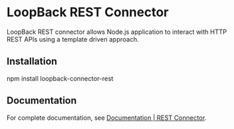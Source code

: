 # LoopBack REST Connector

LoopBack REST connector allows Node.js application to interact with HTTP REST APIs using a template driven approach.

## Installation

npm install loopback-connector-rest

## Documentation

For complete documentation, see [Documentation | REST Connector](http://loopback.io/doc/en/lb2/REST-connector.html).
